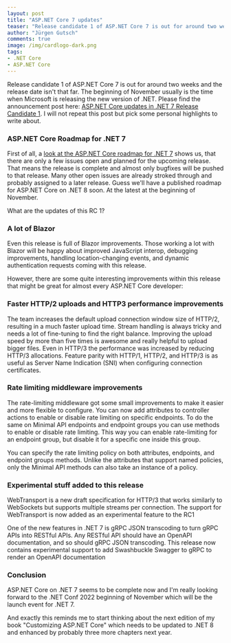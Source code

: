 ```yaml
---
layout: post
title: "ASP.NET Core 7 updates"
teaser: "Release candidate 1 of ASP.NET Core 7 is out for around two weeks and the release date isn't that far. Let's see what is in this version."
author: "Jürgen Gutsch"
comments: true
image: /img/cardlogo-dark.png
tags: 
- .NET Core
- ASP.NET Core
---
```


Release candidate 1 of ASP.NET Core 7 is out for around two weeks and the release date isn't that far. The beginning of November usually is the time when Microsoft is releasing the new version of .NET. Please find the announcement post here: [ASP.NET Core updates in .NET 7 Release Candidate 1](https://devblogs.microsoft.com/dotnet/asp-net-core-updates-in-dotnet-7-rc-1/). I will not repeat this post but pick some personal highlights to write about.

### ASP.NET Core Roadmap for .NET 7

First of all, a [look at the ASP.NET Core roadmap for .NET 7](https://github.com/dotnet/aspnetcore/issues/39504) shows us, that there are only a few issues open and planned for the upcoming release. That means the release is complete and almost only bugfixes will be pushed to that release. Many other open issues are already stroked through and probably assigned to a later release. Guess we'll have a published roadmap for ASP.NET Core on .NET 8 soon. At the latest at the beginning of November.

What are the updates of this RC 1?

### A lot of Blazor

Even this release is full of Blazor improvements. Those working a lot with Blazor will be happy about improved JavaScript interop, debugging improvements, handling location-changing events, and dynamic authentication requests coming with this release. 

However, there are some quite interesting improvements within this release that might be great for almost every ASP.NET Core developer:

### Faster HTTP/2 uploads and HTTP3 performance improvements

The team increases the default upload connection window size of HTTP/2, resulting in a much faster upload time. Stream handling is always tricky and needs a lot of fine-tuning to find the right balance. Improving the upload speed by more than five times is awesome and really helpful to upload bigger files. Even in HTTP/3 the performance was increased by reducing HTTP/3 allocations. Feature parity with HTTP/1, HTTP/2, and HTTP/3 is as useful as Server Name Indication (SNI) when configuring connection certificates. 

### Rate limiting middleware improvements

The rate-limiting middleware got some small improvements to make it easier and more flexible to configure. You can now add attributes to controller actions to enable or disable rate limiting on specific endpoints. To do the same on Minimal API endpoints and endpoint groups you can use methods to enable or disable rate limiting. This way you can enable rate-limiting for an endpoint group, but disable it for a specific one inside this group.

You can specify the rate limiting policy on both attributes, endpoints, and endpoint groups methods. Unlike the attributes that support named policies, only the Minimal API methods can also take an instance of a policy.

### Experimental stuff added to this release

WebTransport is a new draft specification for HTTP/3 that works similarly to WebSockets but supports multiple streams per connection. The support for WebTransport is now added as an experimental feature to the RC1

One of the new features in .NET 7 is gRPC JSON transcoding to turn gRPC APIs into RESTful APIs. Any RESTful API should have an OpenAPI documentation, and so should gRPC JSON transcoding. This release now contains experimental support to add Swashbuckle Swagger to gRPC to render an OpenAPI documentation

### Conclusion

ASP.NET Core on .NET 7 seems to be complete now and I'm really looking forward to the .NET Conf 2022 beginning of November which will be the launch event for .NET 7.

And exactly this reminds me to start thinking about the next edition of my book "Customizing ASP.NET Core" which needs to be updated to .NET 8 and enhanced by probably three more chapters next year. 


